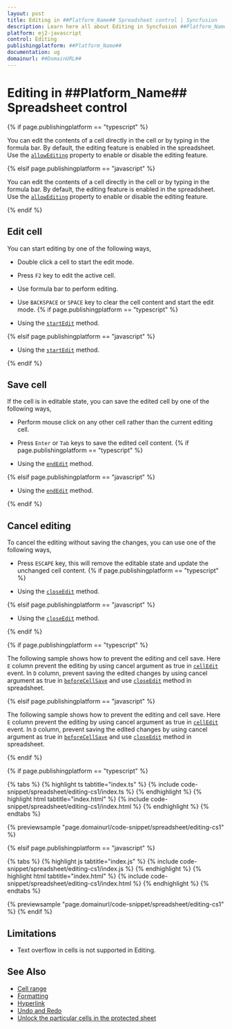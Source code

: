 ```yaml
---
layout: post
title: Editing in ##Platform_Name## Spreadsheet control | Syncfusion
description: Learn here all about Editing in Syncfusion ##Platform_Name## Spreadsheet control of Syncfusion Essential JS 2 and more.
platform: ej2-javascript
control: Editing 
publishingplatform: ##Platform_Name##
documentation: ug
domainurl: ##DomainURL##
---
```


# Editing in ##Platform_Name## Spreadsheet control

{% if page.publishingplatform == "typescript" %}

You can edit the contents of a cell directly in the cell or by typing in the formula bar. By default, the editing feature is enabled in the spreadsheet. Use the [`allowEditing`](https://ej2.syncfusion.com/documentation/api/spreadsheet/#allowediting) property to enable or disable the editing feature.

{% elsif page.publishingplatform == "javascript" %}

You can edit the contents of a cell directly in the cell or by typing in the formula bar. By default, the editing feature is enabled in the spreadsheet. Use the [`allowEditing`](https://ej2.syncfusion.com/javascript/documentation/api/spreadsheet/#allowediting) property to enable or disable the editing feature.

{% endif %}

## Edit cell

You can start editing by one of the following ways,

* Double click a cell to start the edit mode.
* Press `F2` key to edit the active cell.
* Use formula bar to perform editing.
* Use `BACKSPACE` or `SPACE` key to clear the cell content and start the edit mode.
{% if page.publishingplatform == "typescript" %}

* Using the [`startEdit`](https://ej2.syncfusion.com/documentation/api/spreadsheet/#startedit) method.

{% elsif page.publishingplatform == "javascript" %}

* Using the [`startEdit`](https://ej2.syncfusion.com/javascript/documentation/api/spreadsheet/#startedit) method.

{% endif %}

## Save cell

If the cell is in editable state, you can save the edited cell by one of the following ways,

* Perform mouse click on any other cell rather than the current editing cell.
* Press `Enter` or `Tab` keys to save the edited cell content.
{% if page.publishingplatform == "typescript" %}

* Using the [`endEdit`](https://ej2.syncfusion.com/documentation/api/spreadsheet/#endedit) method.

{% elsif page.publishingplatform == "javascript" %}

* Using the [`endEdit`](https://ej2.syncfusion.com/javascript/documentation/api/spreadsheet/#endedit) method.

{% endif %}

## Cancel editing

To cancel the editing without saving the changes, you can use one of the following ways,

* Press `ESCAPE` key, this will remove the editable state and update the unchanged cell content.
{% if page.publishingplatform == "typescript" %}

* Using the [`closeEdit`](https://ej2.syncfusion.com/documentation/api/spreadsheet/#closeedit) method.

{% elsif page.publishingplatform == "javascript" %}

* Using the [`closeEdit`](https://ej2.syncfusion.com/javascript/documentation/api/spreadsheet/#closeedit) method.

{% endif %}

{% if page.publishingplatform == "typescript" %}

The following sample shows how to prevent the editing and cell save. Here `E` column prevent the editing by using cancel argument as true in [`cellEdit`](https://ej2.syncfusion.com/documentation/api/spreadsheet/#celledit) event. In `D` column, prevent saving the edited changes by using cancel argument as true in [`beforeCellSave`](https://ej2.syncfusion.com/documentation/api/spreadsheet/#beforecellsave) and use [`closeEdit`](https://ej2.syncfusion.com/documentation/api/spreadsheet/#closeedit) method in spreadsheet.

{% elsif page.publishingplatform == "javascript" %}

The following sample shows how to prevent the editing and cell save. Here `E` column prevent the editing by using cancel argument as true in [`cellEdit`](https://ej2.syncfusion.com/javascript/documentation/api/spreadsheet/#celledit) event. In `D` column, prevent saving the edited changes by using cancel argument as true in [`beforeCellSave`](https://ej2.syncfusion.com/javascript/documentation/api/spreadsheet/#beforecellsave) and use [`closeEdit`](https://ej2.syncfusion.com/javascript/documentation/api/spreadsheet/#closeedit) method in spreadsheet.

{% endif %}
 
{% if page.publishingplatform == "typescript" %}

 {% tabs %}
{% highlight ts tabtitle="index.ts" %}
{% include code-snippet/spreadsheet/editing-cs1/index.ts %}
{% endhighlight %}
{% highlight html tabtitle="index.html" %}
{% include code-snippet/spreadsheet/editing-cs1/index.html %}
{% endhighlight %}
{% endtabs %}
        
{% previewsample "page.domainurl/code-snippet/spreadsheet/editing-cs1" %}

{% elsif page.publishingplatform == "javascript" %}

{% tabs %}
{% highlight js tabtitle="index.js" %}
{% include code-snippet/spreadsheet/editing-cs1/index.js %}
{% endhighlight %}
{% highlight html tabtitle="index.html" %}
{% include code-snippet/spreadsheet/editing-cs1/index.html %}
{% endhighlight %}
{% endtabs %}

{% previewsample "page.domainurl/code-snippet/spreadsheet/editing-cs1" %}
{% endif %}

## Limitations

* Text overflow in cells is not supported in Editing.

## See Also

* [Cell range](./cell-range)
* [Formatting](./formatting)
* [Hyperlink](./link)
* [Undo and Redo](./undo-redo)
* [Unlock the particular cells in the protected sheet](./protect-sheet#unlock-the-particular-cells-in-the-protected-sheet)
